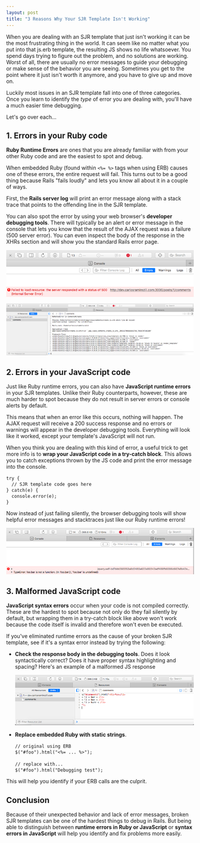 ```yaml
---
layout: post
title: "3 Reasons Why Your SJR Template Isn't Working"
---
```


When you are dealing with an SJR template that just isn't working it can be the most frustrating thing in the world.
It can seem like no matter what you put into that js.erb template, the resulting JS shows no life whatsoever. 
You spend days trying to figure out the problem, and no solutions are working.
Worst of all, there are usually no error messages to guide your debugging or make sense of the behavior you are seeing. 
Sometimes you get to the point where it just isn't worth it anymore, and you have to give up and move on. 

Luckily most issues in an SJR template fall into one of three categories. 
Once you learn to identify the *type* of error you are dealing with, you'll have a much easier time debugging.

Let's go over each...

## 1. Errors in your Ruby code

**Ruby Runtime Errors** are ones that you are already familiar with from your other Ruby code and are the easiest to spot and debug.

When embedded Ruby (found within `<%= %>` tags when using ERB) causes one of these errors, the entire request will fail.
This turns out to be a good thing because Rails "fails loudly" and lets you know all about it in a couple of ways. 

First, the **Rails server log** will print an error message along with a stack trace that points to the offending line in the SJR template.

You can also spot the error by using your web browser's **developer debugging tools**. 
There will typically be an alert or error message in the console that lets you know that the result of the AJAX request was a failure (500 server error).
You can even inspect the body of the response in the XHRs section and will show you the standard Rails error page. 

![Rails SJR Ruby Runtime Error - Developer Debugging Console](/assets/rails_sjr_ruby_runtime_error.png)

![Rails SJR Ruby Runtime Error - Response Body](/assets/rails_sjr_ruby_runtime_error_2.png)

## 2. Errors in your JavaScript code

Just like Ruby runtime errors, you can also have **JavaScript runtime errors** in your SJR templates. 
Unlike their Ruby counterparts, however, these are much harder to spot because they do not result in server errors or console alerts by default.

This means that when an error like this occurs, nothing will happen.
The AJAX request will receive a 200 success response and no errors or warnings will appear in the developer debugging tools.
Everything will look like it worked, except your template's JavaScript will not run.

When you think you are dealing with this kind of error, a useful trick to get more info is to **wrap your JavaScript code in a try-catch block**. 
This allows you to catch exceptions thrown by the JS code and print the error message into the console.

    try { 
      // SJR template code goes here 
    } catch(e) { 
      console.error(e); 
    }

Now instead of just failing silently, the browser debugging tools will show helpful error messages and stacktraces just like our Ruby runtime errors!

![Rails SJR JavaScript Runtime Error - Try-Catch in Console](/assets/rails_sjr_javascript_runtime_error.png)

## 3. Malformed JavaScript code

**JavaScript syntax errors** occur when your code is not compiled correctly. 
These are the hardest to spot because not only do they fail silently by default, but wrapping them in a try-catch block like above won't work because the code itself is invalid and therefore won't even be executed.  

If you've eliminated runtime errors as the cause of your broken SJR template, see if it's a syntax error instead by trying the following:

* **Check the response body in the debugging tools**. 
  Does it look syntactically correct? Does it have proper syntax highlighting and spacing? 
  Here's an example of a malformed JS response
  
  ![Rails SJR JavaScript Syntax Error - Response Body](/assets/rails_sjr_javascript_syntax_error.png)

* **Replace embedded Ruby with static strings**.
  
  ```
  // original using ERB
  $("#foo").html("<%= ... %>");

  // replace with...
  $("#foo").html("Debugging test");
  ```
This will help you identify if your ERB calls are the culprit. 

## Conclusion

Because of their unexpected behavior and lack of error messages, broken SJR templates can be one of the hardest things to debug in Rails.
But being able to distinguish between **runtime errors in Ruby or JavaScript** or **syntax errors in JavaScript** will help you identify and fix problems more easily. 
